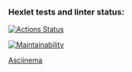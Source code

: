 ### Hexlet tests and linter status:
[![Actions Status](https://github.com/elizabeth-lee-f/frontend-project-44/actions/workflows/hexlet-check.yml/badge.svg)](https://github.com/elizabeth-lee-f/frontend-project-44/actions)

[![Maintainability](https://api.codeclimate.com/v1/badges/b4597bb9e6b0be1802b5/maintainability)](https://codeclimate.com/github/elizabeth-lee-f/frontend-project-44/maintainability)

[Asciinema](https://asciinema.org/a/ojePALOF4jHZRYfDCpMP1q8Y1)
